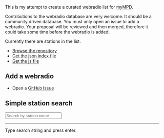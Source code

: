 This is my attempt to create a curated webradio list for [myMPD](https://github.com/jcorporation/myMPD).

Contributions to the webradio database are very welcome. It should be a community driven database. You must only open an issue to add a webradio. Your proposal will be reviewed and then merged, therefore it could take some time before the webradio is added.

Currently there are <span id="stationCount"></span> stations in the list.

- [Browse the repository](https://github.com/jcorporation/webradiodb)
- [Get the json index file](https://jcorporation.github.io/webradiodb/publish/index/webradios.min.json)
- [Get the js file](https://jcorporation.github.io/webradiodb/publish/index/webradios.min.js)

## Add a webradio

- Open a [GitHub Issue](https://github.com/jcorporation/webradiodb/issues/new?template=add-webradio.yml)

## Simple station search

<input type="search" value="" id="searchstr" placeholder="Search by station name"/>
<hr/>
<div id="result">Type search string and press enter.</div>

<script src="publish/index/webradios.min.js"></script>
<script src="assets/js/radiodb.js"></script>
